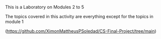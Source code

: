 This is a Laboratory on Modules 2 to 5

The topics covered in this activity are everything except for the topics in module 1

(https://github.com/XimonMattheusPSoledad/CS-Final-Project/tree/main)
